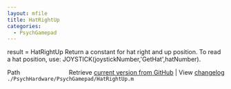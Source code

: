 ```yaml
---
layout: mfile
title: HatRightUp
categories:
  - PsychGamepad
---
```


result = HatRightUp
Return a constant for hat right and up position.  To read a hat position, use:
JOYSTICK\(joystickNumber,'GetHat',hatNumber\).


<div class="code_header" style="text-align:right;">
  <span style="float:left;">Path&nbsp;&nbsp;</span> <span class="counter">Retrieve <a href=
  "https://raw.github.com/Psychtoolbox-3/Psychtoolbox-3/beta/./PsychHardware/PsychGamepad/HatRightUp.m">current version from GitHub</a> | View <a href=
  "https://github.com/Psychtoolbox-3/Psychtoolbox-3/commits/beta/./PsychHardware/PsychGamepad/HatRightUp.m">changelog</a></span>
</div>
<div class="code">
  <code>./PsychHardware/PsychGamepad/HatRightUp.m</code>
</div>
